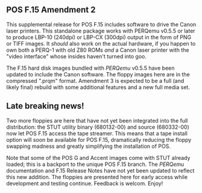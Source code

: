 
## POS F.15 Amendment 2

This supplemental release for POS F.15 includes software to drive the Canon
laser printers.  This standalone package works with PERQemu v0.5.5 or later
to produce LBP-10 (240dpi) or LBP-CX (300dpi) output in the form of PNG or
TIFF images.  It _should_ also work on the actual hardware, if you happen
to own both a PERQ-1 with old Z80 ROMs _and_ a Canon laser printer with the
"video interface" whose insides haven't turned into goo.

The F.15 hard disk images bundled with _PERQemu_ v0.5.5 have been updated to
include the Canon software.  The floppy images here are in the compressed
".prqm" format.  Amendment 3 is expected to be a full (and likely final)
rebuild with some additional features and a new full media set.

## Late breaking news!

Two more floppies are here that have not yet been integrated into the full
distribution:  the STUT utility binary (680132-00) and source (680332-00)
now let POS F.15 access the tape streamer.  This means that a tape install
option will soon be available for POS F.15, dramatically reducing the floppy
swapping madness and greatly simplifying the installation of POS.

Note that some of the POS G and Accent images come with STUT already loaded;
this is a backport to the unique POS F.15 branch.  The _PERQemu_ documentation
and F.15 Release Notes have not yet been updated to reflect this new addition.  The floppies are presented here for early access while development and testing
continue.  Feedback is welcom.  Enjoy!

